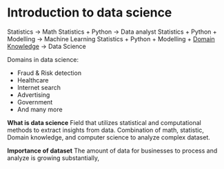 
# Introduction to data science

Statistics -> Math
Statistics + Python -> Data analyst
Statistics + Python + Modelling -> Machine Learning
Statistics + Python + Modelling + <u>Domain Knowledge</u> -> Data Science

Domains in data science:
- Fraud & Risk detection
- Healthcare
- Internet search
- Advertising
- Government
- And many more

**What is data science**
Field that utilizes statistical and computational methods to extract insights from data. 
Combination of math, statistic, Domain knowledge, and computer science to analyze complex dataset.

**Importance of dataset**
The amount of data for businesses to process and analyze is growing substantially, 